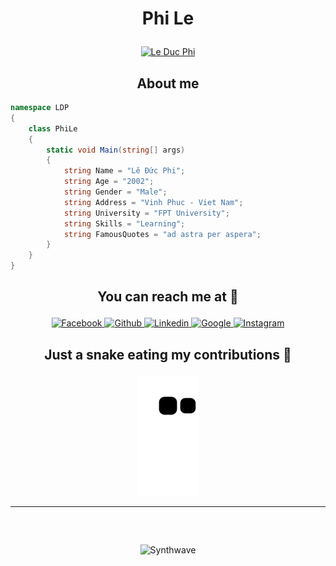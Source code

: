 # <p align="center">Phi Le</p>

<p align="center">
	<a href="https://github.com/leducphiz">
	<img src="https://scontent.fhan15-1.fna.fbcdn.net/v/t39.30808-6/299910695_1784557538546271_3217830398510643780_n.jpg?_nc_cat=108&ccb=1-7&_nc_sid=09cbfe&_nc_ohc=CGniBa9jE-4AX9Bp6l5&_nc_ht=scontent.fhan15-1.fna&oh=00_AT8ki83KIgPUVz6vyk1beNRt0Xi8BT8h8ChFvSj5HBxh7g&oe=630D2EE2" width = "300" alt="Le Duc Phi" border-radius: "50%">
	</a>
</p>

<h2 align="center">About me</h2>

```C#
namespace LDP
{
    class PhiLe
    {
        static void Main(string[] args)
        {
            string Name = "Lê Đức Phi";
            string Age = "2002";
            string Gender = "Male";
            string Address = "Vinh Phuc - Viet Nam";
            string University = "FPT University";
            string Skills = "Learning";
            string FamousQuotes = "ad astra per aspera";
        }
    }
}
```

## <p align="center">You can reach me at 🌹</p>

<p align="center">
  <a href="https://www.facebook.com/Phi02">
    <img src="https://www.vectorlogo.zone/logos/facebook/facebook-official.svg" alt="Facebook" height="30" width="30">
  </a>
	
  <a href="https://github.com/leducphiz">
    <img src="https://www.vectorlogo.zone/logos/github/github-tile.svg" alt="Github" height="30" width="30">
  </a>
  
  
	
  <a href="https://www.linkedin.com/in/leducphi/">
    <img src="https://www.vectorlogo.zone/logos/linkedin/linkedin-icon.svg" alt="Linkedin" height="30" width="30">
  </a>
  
  <a href="mailto:leducphi1952002@gmail.com">
    <img src="https://www.vectorlogo.zone/logos/google/google-icon.svg" alt="Google" height="30" width="30">
  </a>
	
  <a href="https://www.instagram.com/leducphi_">
    <img src="https://www.vectorlogo.zone/logos/instagram/instagram-icon.svg" alt="Instagram" height="30" width="30">
  </a>
  
  
</p>





## <p align="center">Just a snake eating my contributions 🐍</p>
<p align='center'>
<img src="https://github.com/ngoctienTNT/ngoctienTNT/blob/output/github-contribution-grid-snake.svg">
</p>

<hr>
<br>

##

<p align="center"><img src="https://thumbs.gfycat.com/GoodnaturedFondGaur-size_restricted.gif" alt="Synthwave" height="300" width="500"></p>
